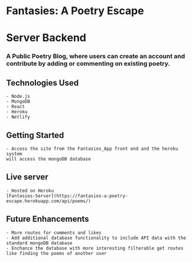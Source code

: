 
# Fantasies: A Poetry Escape
# Server Backend

### A Public Poetry Blog, where users can create an account and contribute by adding or commenting on existing poetry.

## Technologies Used
    - Node.js
    - MongoDB
    - React
    - Heroku
    - Netlify

## Getting Started
    - Access the site from the Fantasies_App front end and the heroku system 
    will access the mongoDB database
    
## Live server
    - Hosted on Heroku 
    [Fantasies-Server](https://fantasies-a-poetry-escape.herokuapp.com/api/poems/)

## Future Enhancements
    - More routes for comments and likes
    - Add additional database functionality to include API data with the standard mongoDB database
    - Enchance the database with more interesting filterable get routes like finding the poems of another user


